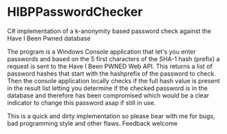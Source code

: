 # HIBPPasswordChecker
C# implementation of a k-anonymity based password check against the Have I Been Pwned database

The program is a Windows Console application that let's you enter passwords and based on the 5 first characters of the SHA-1 hash (prefix)
a request is sent to the Have I Been PWNED Web API. This returns a list of password hashes that start with the hashprefix of the password to check.
Then the console application locally checks if the full hash value is present in the result list letting you determine if the checked password
is in the database and therefore has been compromised which would be a clear indicator to change this password asap if still in use.

This is a quick and dirty implementation so please bear with me for bugs, bad programming style and other flaws. Feedback welcome
